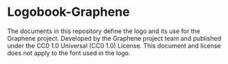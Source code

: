 # Logobook-Graphene
The documents in this repository define the logo and its use for the Graphene project. Developed by the Graphene project team and published under the CC0 1.0 Universal (CC0 1.0) License. This document and license does not apply to the font used in the logo.
